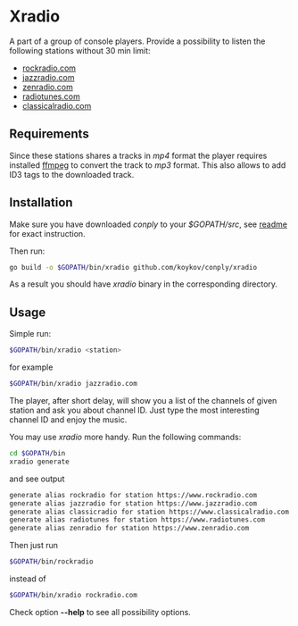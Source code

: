 # Xradio

A part of a group of console players. Provide a possibility to listen the following stations without 30 min limit:
* [rockradio.com](https://www.rockradio.com)
* [jazzradio.com](https://www.jazzradio.com)
* [zenradio.com](https://www.zenradio.com)
* [radiotunes.com](https://www.radiotunes.com)
* [classicalradio.com](https://www.classicalradio.com)

## Requirements

Since these stations shares a tracks in *mp4* format the player requires installed [ffmpeg](https://www.ffmpeg.org/) to convert the track to *mp3* format.
This also allows to add ID3 tags to the downloaded track.

## Installation

Make sure you have downloaded *conply* to your *$GOPATH/src*, see [readme](../readme.md) for exact instruction.

Then run:
```bash
go build -o $GOPATH/bin/xradio github.com/koykov/conply/xradio
```

As a result you should have *xradio* binary in the corresponding directory.

## Usage

Simple run:
```bash
$GOPATH/bin/xradio <station>
```
for example
```bash
$GOPATH/bin/xradio jazzradio.com
```

The player, after short delay, will show you a list of the channels of given station and ask you about channel ID.
Just type the most interesting channel ID and enjoy the music.

You may use *xradio* more handy. Run the following commands:
```bash
cd $GOPATH/bin
xradio generate
```
and see output
```bash
generate alias rockradio for station https://www.rockradio.com
generate alias jazzradio for station https://www.jazzradio.com
generate alias classicradio for station https://www.classicalradio.com
generate alias radiotunes for station https://www.radiotunes.com
generate alias zenradio for station https://www.zenradio.com
```

Then just run
```bash
$GOPATH/bin/rockradio
```
instead of
```bash
$GOPATH/bin/xradio rockradio.com
```

Check option **--help** to see all possibility options.
